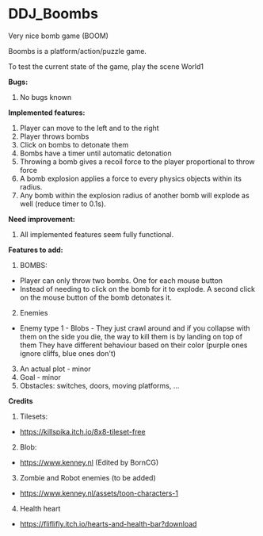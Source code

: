 # DDJ_Boombs
Very nice bomb game (BOOM)

Boombs is a platform/action/puzzle game.

To test the current state of the game, play the scene World1

**Bugs:**
1. No bugs known

**Implemented features:**
1. Player can move to the left and to the right
2. Player throws bombs
3. Click on bombs to detonate them
4. Bombs have a timer until automatic detonation
5. Throwing a bomb gives a recoil force to the player proportional to throw force
6. A bomb explosion applies a force to every physics objects within its radius.
7. Any bomb within the explosion radius of another bomb will explode as well (reduce timer to 0.1s).

**Need improvement:**
1. All implemented features seem fully functional.

**Features to add:**
1. BOMBS:
* Player can only throw two bombs. One for each mouse button
* Instead of needing to click on the bomb for it to explode. A second click on the mouse button of the bomb detonates it.
2. Enemies
* Enemy type 1 - Blobs - They just crawl around and if you collapse with them on the side you die, the way to kill them is by landing on top of them
                         They have different behaviour based on their color (purple ones ignore cliffs, blue ones don't)
3. An actual plot - minor
4. Goal - minor
5. Obstacles: switches, doors, moving platforms, ...

**Credits**
1. Tilesets:
* https://killspika.itch.io/8x8-tileset-free
2. Blob:
* https://www.kenney.nl (Edited by BornCG)
3. Zombie and Robot enemies (to be added)
* https://www.kenney.nl/assets/toon-characters-1
4. Health heart
* https://fliflifly.itch.io/hearts-and-health-bar?download